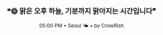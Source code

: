 <div align="center">

<br>

<h3>❝🌞 맑은 오후 하늘, 기분까지 맑아지는 시간입니다❞</h3>

<sub>05:00 PM • Seoul 🌤️ • by CrowRish</sub>

<br>

</div>